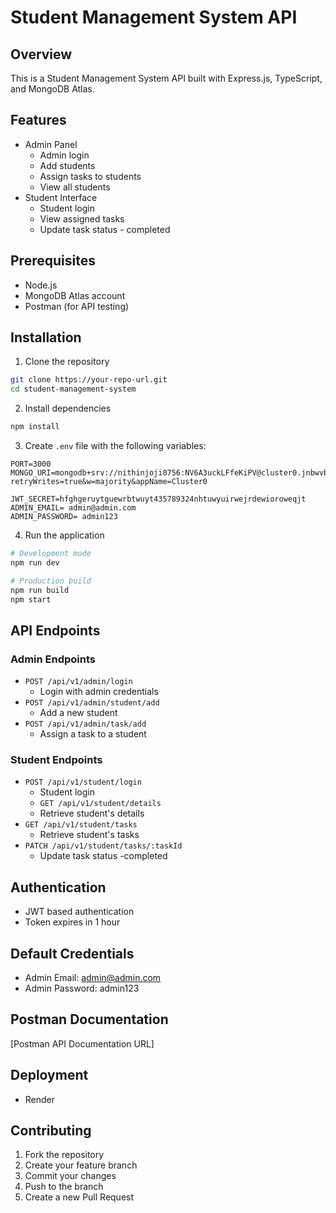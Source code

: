 # Student Management System API

## Overview
This is a  Student Management System API built with Express.js, TypeScript, and MongoDB Atlas. 

## Features
- Admin Panel
  - Admin login
  - Add students
  - Assign tasks to students
  - View all students
- Student Interface
  - Student login
  - View assigned tasks
  - Update task status - completed

## Prerequisites
- Node.js 
- MongoDB Atlas account
- Postman (for API testing)

## Installation

1. Clone the repository
```bash
git clone https://your-repo-url.git
cd student-management-system
```

2. Install dependencies
```bash
npm install
```

3. Create `.env` file with the following variables:
```
PORT=3000   
MONGO_URI=mongodb+srv://nithinjoji0756:NV6A3uckLFfeKiPV@cluster0.jnbwvb9.mongodb.net/?retryWrites=true&w=majority&appName=Cluster0

JWT_SECRET=hfghgeruytguewrbtwuyt435789324nhtuwyuirwejrdewioroweqjt
ADMIN_EMAIL= admin@admin.com
ADMIN_PASSWORD= admin123
```

4. Run the application
```bash
# Development mode
npm run dev

# Production build
npm run build
npm start
```

## API Endpoints

### Admin Endpoints
- `POST /api/v1/admin/login`
  - Login with admin credentials 
- `POST /api/v1/admin/student/add`
  - Add a new student
- `POST /api/v1/admin/task/add`
  - Assign a task to a student

### Student Endpoints
- `POST /api/v1/student/login`
  - Student login
  - `GET /api/v1/student/details`
  - Retrieve student's details
- `GET /api/v1/student/tasks`
  - Retrieve student's tasks
- `PATCH /api/v1/student/tasks/:taskId`
  - Update task status -completed

## Authentication
- JWT based authentication
- Token expires in 1 hour

## Default Credentials
- Admin Email: admin@admin.com
- Admin Password: admin123

## Postman Documentation
[Postman API Documentation URL]




## Deployment
- Render

## Contributing
1. Fork the repository
2. Create your feature branch
3. Commit your changes
4. Push to the branch
5. Create a new Pull Request


